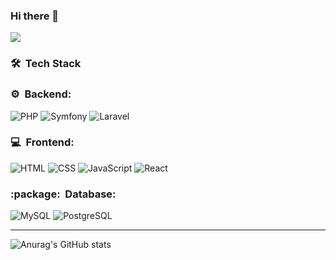 ### Hi there 👋

 <a href="https://www.linkedin.com/in/lucino-gonzaga" target="_blank"><img src="https://img.shields.io/badge/-linkedin-0966c2?style=flat&logo=linkedin&logoColor=white"/></a>

### 🛠 &nbsp;Tech Stack

<h3>⚙️ &nbsp;Backend:</h3>

![PHP](https://img.shields.io/badge/-PHP-333333?style=flat&logo=php)
![Symfony](https://img.shields.io/badge/-Symfony-333333?style=flat&logo=symfony)
![Laravel](https://img.shields.io/badge/-Laravel-333333?style=flat&logo=laravel)

<h3>💻 &nbsp;Frontend:</h3>

![HTML](https://img.shields.io/badge/-HTML-333333?style=flat&logo=HTML5)
![CSS](https://img.shields.io/badge/-CSS-333333?style=flat&logo=CSS3&logoColor=1572B6)
![JavaScript](https://img.shields.io/badge/-JavaScript-333333?style=flat&logo=javascript)
![React](https://img.shields.io/badge/-React.js-333333?style=flat&logo=react&logoColor=4FC08D)

<h3>:package: &nbsp;Database:</h3>

![MySQL](https://img.shields.io/badge/-MySQL-333333?style=flat&logo=mysql)
![PostgreSQL](https://img.shields.io/badge/-PostgreSQL-333333?style=flat&logo=postgresql)
____

![Anurag's GitHub stats](https://github-readme-stats.vercel.app/api?username=LucinoGonzaga&show_icons=true&theme=radical)
